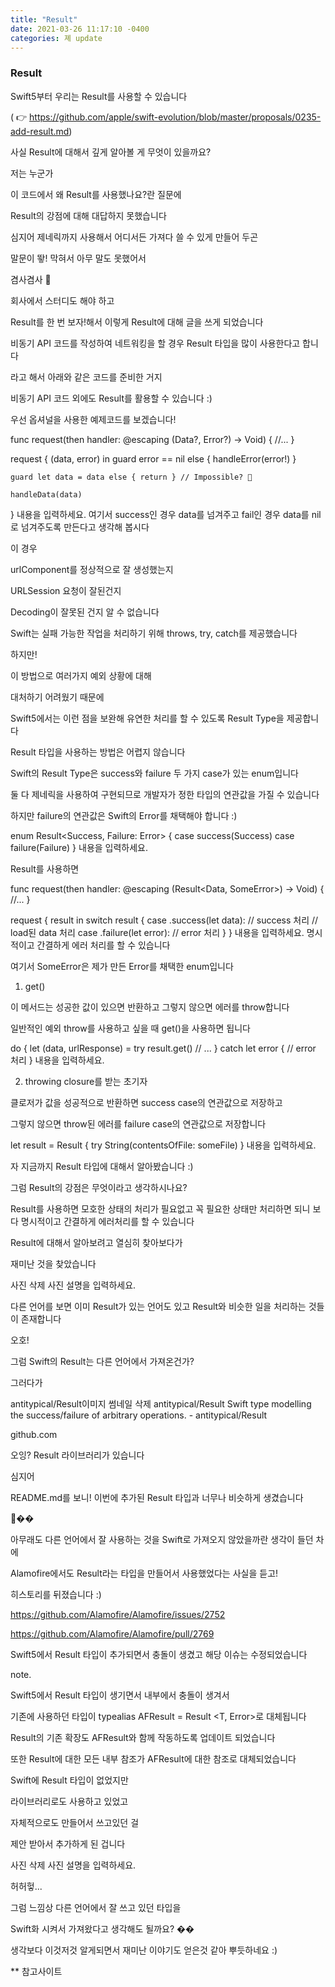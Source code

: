 ```yaml
---
title: "Result"
date: 2021-03-26 11:17:10 -0400
categories: 졔 update
---
```



### Result


Swift5부터 우리는 Result를 사용할 수 있습니다

( 👉 https://github.com/apple/swift-evolution/blob/master/proposals/0235-add-result.md)


사실 Result에 대해서 깊게 알아볼 게 무엇이 있을까요?


저는 누군가

이 코드에서 왜 Result를 사용했나요?란 질문에

Result의 강점에 대해 대답하지 못했습니다

심지어 제네릭까지 사용해서 어디서든 가져다 쓸 수 있게 만들어 두곤

말문이 뙇! 막혀서 아무 말도 못했어서


겸사겸사 👀


회사에서 스터디도 해야 하고

Result를 한 번 보자!해서 이렇게 Result에 대해 글을 쓰게 되었습니다



비동기 API 코드를 작성하여 네트워킹을 할 경우 Result 타입을 많이 사용한다고 합니다


라고 해서 아래와 같은 코드를 준비한 거지

비동기 API 코드 외에도 Result를 활용할 수 있습니다 :)


우선 옵셔널을 사용한 예제코드를 보겠습니다!


func request(then handler: @escaping (Data?, Error?) -> Void) {
    //...
}

request { (data, error) in
    guard error == nil else { handleError(error!) }
    
    guard let data = data else { return } // Impossible? 🤔
    
    handleData(data)
}
내용을 입력하세요.
여기서 success인 경우 data를 넘겨주고 fail인 경우 data를 nil로 넘겨주도록 만든다고 생각해 봅시다


이 경우

urlComponent를 정상적으로 잘 생성했는지

URLSession 요청이 잘된건지

Decoding이 잘못된 건지 알 수 없습니다



Swift는 실패 가능한 작업을 처리하기 위해 throws, try, catch를 제공했습니다

하지만!

이 방법으로 여러가지 예외 상황에 대해

대처하기 어려웠기 때문에

Swift5에서는 이런 점을 보완해 유연한 처리를 할 수 있도록 Result Type을 제공합니다


Result 타입을 사용하는 방법은 어렵지 않습니다


Swift의 Result Type은 success와 failure 두 가지 case가 있는 enum입니다

둘 다 제네릭을 사용하여 구현되므로 개발자가 정한 타입의 연관값을 가질 수 있습니다

하지만 failure의 연관값은 Swift의 Error를 채택해야 합니다 :)


enum Result<Success, Failure: Error> { 
	case success(Success) 
	case failure(Failure)
}
내용을 입력하세요.

Result를 사용하면


func request(then handler: @escaping (Result<Data, SomeError>) -> Void) {
    //...
}

request { result in
    switch result {
    case .success(let data):
        // success 처리
        // load된 data 처리
    case .failure(let error):
        // error 처리
    }
}
내용을 입력하세요.
명시적이고 간결하게 에러 처리를 할 수 있습니다

여기서 SomeError은 제가 만든 Error를 채택한 enum입니다


1. get()

이 메서드는 성공한 값이 있으면 반환하고 그렇지 않으면 에러를 throw합니다

일반적인 예외 throw를 사용하고 싶을 때 get()을 사용하면 됩니다


do {
    let (data, urlResponse) = try result.get()
		// ...
} catch let error {
    // error 처리
}
내용을 입력하세요.

2. throwing closure를 받는 초기자

클로저가 값을 성공적으로 반환하면 success case의 연관값으로 저장하고

그렇지 않으면 throw된 에러를 failure case의 연관값으로 저장합니다


let result = Result { try String(contentsOfFile: someFile) }
내용을 입력하세요.

자 지금까지 Result 타입에 대해서 알아봤습니다 :)

그럼 Result의 강점은 무엇이라고 생각하시나요?


Result를 사용하면 모호한 상태의 처리가 필요없고 꼭 필요한 상태만 처리하면 되니 보다 명시적이고 간결하게 에러처리를 할 수 있습니다



Result에 대해서 알아보려고 열심히 찾아보다가

재미난 것을 찾았습니다




사진 삭제
사진 설명을 입력하세요.

다른 언어를 보면 이미 Result가 있는 언어도 있고 Result와 비슷한 일을 처리하는 것들이 존재합니다

오호!



그럼 Swift의 Result는 다른 언어에서 가져온건가?




그러다가


antitypical/Result이미지 썸네일 삭제
antitypical/Result
Swift type modelling the success/failure of arbitrary operations. - antitypical/Result

github.com

오잉? Result 라이브러리가 있습니다

심지어

README.md를 보니! 이번에 추가된 Result 타입과 너무나 비슷하게 생겼습니다


👀��


아무래도 다른 언어에서 잘 사용하는 것을 Swift로 가져오지 않았을까란 생각이 들던 차에


Alamofire에서도 Result라는 타입을 만들어서 사용했었다는 사실을 듣고!

히스토리를 뒤졌습니다 :)


https://github.com/Alamofire/Alamofire/issues/2752

https://github.com/Alamofire/Alamofire/pull/2769


Swift5에서 Result 타입이 추가되면서 충돌이 생겼고 해당 이슈는 수정되었습니다


note.

Swift5에서 Result 타입이 생기면서 내부에서 충돌이 생겨서

기존에 사용하던 타입이 typealias AFResult <T> = Result <T, Error>로 대체됩니다

Result의 기존 확장도 AFResult와 함께 작동하도록 업데이트 되었습니다

또한 Result에 대한 모든 내부 참조가 AFResult에 대한 참조로 대체되었습니다




Swift에 Result 타입이 없었지만

라이브러리로도 사용하고 있었고

자체적으로도 만들어서 쓰고있던 걸

제안 받아서 추가하게 된 겁니다




사진 삭제
사진 설명을 입력하세요.


허허헣...

그럼 느낌상 다른 언어에서 잘 쓰고 있던 타입을

Swift화 시켜서 가져왔다고 생각해도 될까요? ��



생각보다 이것저것 알게되면서 재미난 이야기도 얻은것 같아 뿌듯하네요 :)




** 참고사이트

